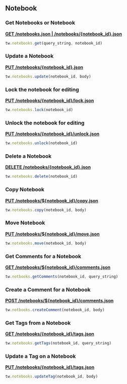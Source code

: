 ## Notebook

### Get Notebooks or Notebook

[**GET /notebooks.json | /notebooks/{notebook_id}.json**](https://developer.teamwork.com/projects/notebooks/list-all-notebooks)

```js
tw.notebooks.get(query_string, notebook_id)
```

### Update a Notebook

[**PUT /notebooks/{notebook_id}.json**](https://developer.teamwork.com/projects/notebooks/update-a-single-notebook)

```js
tw.notebooks.update(notebook_id, body)
```

### Lock the notebook for editing

[**PUT /notebooks/{notebook_id}/lock.json**](https://developer.teamwork.com/projects/notebooks/lock-a-single-notebook-for-editing)

```js
tw.notebooks.lock(notebook_id)
```

### Unlock the notebook for editing

[**PUT /notebooks/{notebook_id}/unlock.json**](https://developer.teamwork.com/projects/notebooks/unlock-a-single-notebook)

```js
tw.notebooks.unlock(notebook_id)
```

### Delete a Notebook

[**DELETE /notebooks/{notebook_id}.json**](https://developer.teamwork.com/projects/notebooks/delete-a-single-notebook)

```js
tw.notebooks.delete(notebook_id)
```

### Copy Notebook

[**PUT /notebooks/${notebook_id}/copy.json**](https://developer.teamwork.com/projects/notebooks/copy-a-notebook-to-another-project)

```js
tw.notebooks.copy(notebook_id, body)
```

### Move Notebook

[**PUT /notebooks/${notebook_id}/move.json**](https://developer.teamwork.com/projects/notebooks/move-a-notebook-to-another-project)

```js
tw.notebooks.move(notebook_id, body)
```

### Get Comments for a Notebook

[**GET /notebooks/${notebook_id}/comments.json**](https://developer.teamwork.com/projects/comments/retrieving-comments-across-all-types)

```js
tw.notbooks.getComments(notebook_id, query_string)
```

### Create a Comment for a Notebook

[**POST /notebooks/${notebook_id}/comments.json**](https://developer.teamwork.com/projects/comments/creating-a-comment)

```js
tw.notbooks.createComment(notebook_id, body)
```

### Get Tags from a Notebook

[**GET /notebooks/{notebook_id}/tags.json**](https://developer.teamwork.com/projects/tags/list-all-tags-for-a-resource)

```js
tw.notebooks.getTags(notebook_id, query_string)
```

### Update a Tag on a Notebook

[**PUT /notebooks/{notebook_id}/tags.json**](https://developer.teamwork.com/projects/tags/update-tags-on-a-resource)

```js
tw.notebooks.updateTag(notebook_id, body)
```
